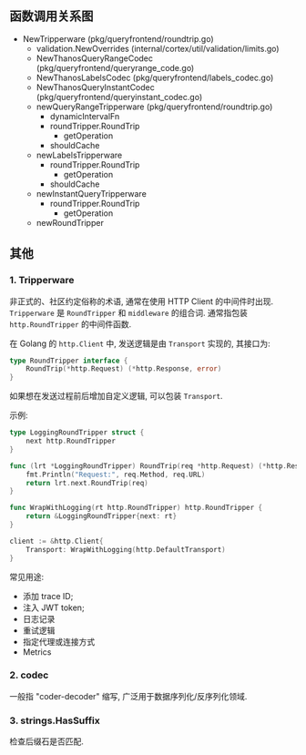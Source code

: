 ## 函数调用关系图
- NewTripperware (pkg/queryfrontend/roundtrip.go)
  - validation.NewOverrides (internal/cortex/util/validation/limits.go)
  - NewThanosQueryRangeCodec (pkg/queryfrontend/queryrange_code.go)
  - NewThanosLabelsCodec (pkg/queryfrontend/labels_codec.go)
  - NewThanosQueryInstantCodec (pkg/queryfrontend/queryinstant_codec.go)
  - newQueryRangeTripperware (pkg/queryfrontend/roundtrip.go)
    - dynamicIntervalFn
    - roundTripper.RoundTrip
      - getOperation
    - shouldCache
  - newLabelsTripperware
    - roundTripper.RoundTrip
      - getOperation
    - shouldCache
  - newInstantQueryTripperware
    - roundTripper.RoundTrip
      - getOperation
  - newRoundTripper

## 其他
### 1. Tripperware
非正式的、社区约定俗称的术语, 通常在使用 HTTP Client 的中间件时出现. `Tripperware` 是 `RoundTripper` 和 `middleware` 的组合词. 通常指包装 `http.RoundTripper` 的中间件函数.

在 Golang 的 `http.Client` 中, 发送逻辑是由 `Transport` 实现的, 其接口为:
```go
type RoundTripper interface {
    RoundTrip(*http.Request) (*http.Response, error)
}
```

如果想在发送过程前后增加自定义逻辑, 可以包装 `Transport`.

示例:
```go
type LoggingRoundTripper struct {
    next http.RoundTripper
}

func (lrt *LoggingRoundTripper) RoundTrip(req *http.Request) (*http.Response, error) {
    fmt.Println("Request:", req.Method, req.URL)
    return lrt.next.RoundTrip(req)
}

func WrapWithLogging(rt http.RoundTripper) http.RoundTripper {
    return &LoggingRoundTripper{next: rt}
}

client := &http.Client{
    Transport: WrapWithLogging(http.DefaultTransport)
}
```

常见用途: 
- 添加 trace ID;
- 注入 JWT token;
- 日志记录
- 重试逻辑
- 指定代理或连接方式
- Metrics

### 2. codec
一般指 "coder-decoder" 缩写, 广泛用于数据序列化/反序列化领域.

### 3. strings.HasSuffix
检查后缀石是否匹配.